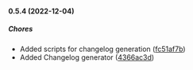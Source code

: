 #### 0.5.4 (2022-12-04)

##### Chores

*  Added scripts for changelog generation ([fc51af7b](https://github.com/Nectres/animos/commit/fc51af7bfda41417f8cceb394410dec92a953747))
*  Added Changelog generator ([4366ac3d](https://github.com/Nectres/animos/commit/4366ac3d1417abfd50405fae7028c1fd6c8d16cf))